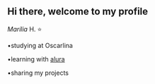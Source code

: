 ## Hi there, welcome to my profile

_Marília_ H. ⭐ 

•studying at Oscarlina

•learning with [alura](https://www.alura.com.br)

•sharing my projects

